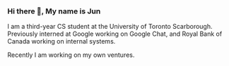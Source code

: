 ### Hi there 👋, My name is Jun

I am a third-year CS student at the University of Toronto Scarborough. Previously interned at Google working on Google Chat, and Royal Bank of Canada working on internal systems.

Recently I am working on my own ventures.
